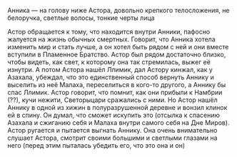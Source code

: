 Анника — на голову ниже Астора, довольно крепкого телосложения, не белоручка, светлые волосы, тонкие черты лица

Астор обращается к тому, что находится внутри Анники, пафосно жалуется на жизнь обычных смертных. Говорит, что Анника хотела изменить мир и стать лучше, а он хотел быть рядом с ней и они вместе вступили в Пламенное Братство. Астор был рядом достаточно близко, чтобы видеть, как свет, к которому она так стремилась, выжег её изнутри. А потом Астора нашёл Ллимик, дал Астору кинжал, как у Азахала, убеждал, что это единственный способ вернуть Аннику и выселить из неё Малаха, переселиться в кого-то другого, а Аннику бы спас Ллимик. Астор говорит, что помнит, как они прибыли к Намбрии (??), кучи нежити, Светорыцари сражались с ними. Но Астор нашёл Аннику в одной из хижин в полуразрушенной деревне и вонзил клинок ей в спину. Он думал, что сможет искупить это (отсылка к спасению Азахала и сжиганию себя и Малаха внутри самого себя на Дне Миров). Астор ругается и пытается выгнать Аннику. 
Она очень внимательно слушает Астора, смотрит своими большими и светлыми глазами на него (перед этим пыталась убедить его, что это она и он)